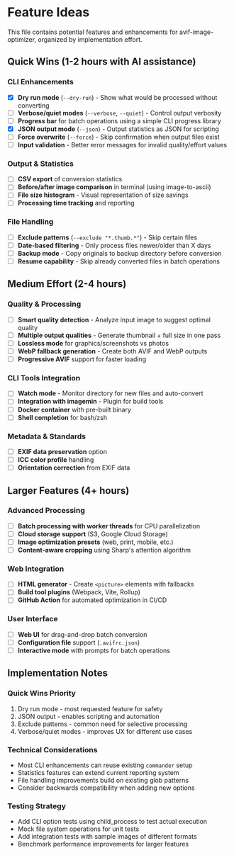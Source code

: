 # Feature Ideas

This file contains potential features and enhancements for avif-image-optimizer, organized by implementation effort.

## Quick Wins (1-2 hours with AI assistance)

### CLI Enhancements
- [x] **Dry run mode** (`--dry-run`) - Show what would be processed without converting
- [ ] **Verbose/quiet modes** (`--verbose`, `--quiet`) - Control output verbosity
- [ ] **Progress bar** for batch operations using a simple CLI progress library
- [x] **JSON output mode** (`--json`) - Output statistics as JSON for scripting
- [ ] **Force overwrite** (`--force`) - Skip confirmation when output files exist
- [ ] **Input validation** - Better error messages for invalid quality/effort values

### Output & Statistics
- [ ] **CSV export** of conversion statistics
- [ ] **Before/after image comparison** in terminal (using image-to-ascii)
- [ ] **File size histogram** - Visual representation of size savings
- [ ] **Processing time tracking** and reporting

### File Handling
- [ ] **Exclude patterns** (`--exclude "*.thumb.*"`) - Skip certain files
- [ ] **Date-based filtering** - Only process files newer/older than X days
- [ ] **Backup mode** - Copy originals to backup directory before conversion
- [ ] **Resume capability** - Skip already converted files in batch operations

## Medium Effort (2-4 hours)

### Quality & Processing
- [ ] **Smart quality detection** - Analyze input image to suggest optimal quality
- [ ] **Multiple output qualities** - Generate thumbnail + full size in one pass
- [ ] **Lossless mode** for graphics/screenshots vs photos
- [ ] **WebP fallback generation** - Create both AVIF and WebP outputs
- [ ] **Progressive AVIF** support for faster loading

### CLI Tools Integration
- [ ] **Watch mode** - Monitor directory for new files and auto-convert
- [ ] **Integration with imagemin** - Plugin for build tools
- [ ] **Docker container** with pre-built binary
- [ ] **Shell completion** for bash/zsh

### Metadata & Standards
- [ ] **EXIF data preservation** option
- [ ] **ICC color profile** handling
- [ ] **Orientation correction** from EXIF data

## Larger Features (4+ hours)

### Advanced Processing
- [ ] **Batch processing with worker threads** for CPU parallelization
- [ ] **Cloud storage support** (S3, Google Cloud Storage)
- [ ] **Image optimization presets** (web, print, mobile, etc.)
- [ ] **Content-aware cropping** using Sharp's attention algorithm

### Web Integration
- [ ] **HTML generator** - Create `<picture>` elements with fallbacks
- [ ] **Build tool plugins** (Webpack, Vite, Rollup)
- [ ] **GitHub Action** for automated optimization in CI/CD

### User Interface
- [ ] **Web UI** for drag-and-drop batch conversion
- [ ] **Configuration file** support (`.avifrc.json`)
- [ ] **Interactive mode** with prompts for batch operations

## Implementation Notes

### Quick Wins Priority
1. Dry run mode - most requested feature for safety
2. JSON output - enables scripting and automation  
3. Exclude patterns - common need for selective processing
4. Verbose/quiet modes - improves UX for different use cases

### Technical Considerations
- Most CLI enhancements can reuse existing `commander` setup
- Statistics features can extend current reporting system
- File handling improvements build on existing glob patterns
- Consider backwards compatibility when adding new options

### Testing Strategy
- Add CLI option tests using child_process to test actual execution
- Mock file system operations for unit tests
- Add integration tests with sample images of different formats
- Benchmark performance improvements for larger features
